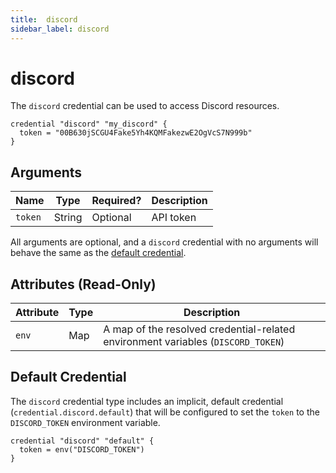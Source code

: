 ```yaml
---
title:  discord
sidebar_label: discord
---
```


# discord

The `discord` credential can be used to access Discord resources.

```hcl
credential "discord" "my_discord" {
  token = "00B630jSCGU4Fake5Yh4KQMFakezwE2OgVcS7N999b"
}
```

## Arguments

| Name            | Type    | Required?| Description
|-----------------|---------|----------|-------------------
| `token`         |  String | Optional | API token

All arguments are optional, and a `discord` credential with no arguments will behave the same as the [default credential](#default-credential).

## Attributes (Read-Only)

| Attribute       | Type    | Description
|-----------------|---------|-----------------
| `env`           | Map     | A map of the resolved credential-related environment variables (`DISCORD_TOKEN`)

## Default Credential

The `discord` credential type includes an implicit, default credential (`credential.discord.default`) that will be configured to set the `token` to the `DISCORD_TOKEN` environment variable.

```hcl
credential "discord" "default" {
  token = env("DISCORD_TOKEN")
}
```
